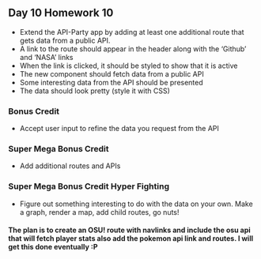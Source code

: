 ## Day 10 Homework 10 

* Extend the API-Party app by adding at least one additional route that gets data from a public API.
* A link to the route should appear in the header along with the ‘Github’ and ‘NASA’ links
* When the link is clicked, it should be styled to show that it is active
* The new component should fetch data from a public API
* Some interesting data from the API should be presented
* The data should look pretty (style it with CSS)
### Bonus Credit

* Accept user input to refine the data you request from the API

### Super Mega Bonus Credit

* Add additional routes and APIs

### Super Mega Bonus Credit Hyper Fighting

* Figure out something interesting to do with the data on your own. Make a graph, render a map, add child routes, go nuts!

#### The plan is to create an OSU! route with navlinks and include the osu api that will fetch player stats also add the pokemon api link and routes. I will get this done eventually :P 